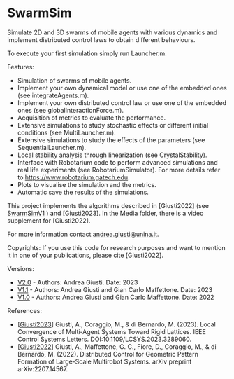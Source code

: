 # SwarmSim

Simulate 2D and 3D swarms of mobile agents with various dynamics and implement distributed control laws to obtain different behaviours.

To execute your first simulation simply run Launcher.m.

Features:
  - Simulation of swarms of mobile agents.
  - Implement your own dynamical model or use one of the embedded ones (see integrateAgents.m).
  - Implement your own distributed control law or use one of the embedded ones (see globalInteractionForce.m).
  - Acquisition of metrics to evaluate the performance.
  - Extensive simulations to study stochastic effects or different initial conditions (see MultiLauncher.m).
  - Extensive simulations to study the effects of the parameters (see SequentialLauncher.m).
  - Local stability analysis through linearization (see CrystalStability).
  - Interface with Robotarium code to perform advanced simulations and real life experiments (see RobotariumSimulator). 
    For more details refer to https://www.robotarium.gatech.edu.
  - Plots to visualise the simulation and the metrics.
  - Automatic save the results of the simulations.

This project implements the algorithms described in [Giusti2022] (see [SwarmSimV1](https://github.com/diBernardoGroup/SwarmSimPublic/tree/SwarmSimV1) ) and [Giusti2023]. In the Media folder, there is a video supplement for [Giusti2022].

For more information contact andrea.giusti@unina.it.

Copyrights: If you use this code for research purposes and want to mention it in one of your publications, please cite [Giusti2022].

Versions:
  - [V2.0](https://github.com/diBernardoGroup/SwarmSimPublic/releases/tag/v2) - Authors: Andrea Giusti. Date: 2023
  - [V1.1](https://github.com/diBernardoGroup/SwarmSimPublic/releases/tag/v1.1) - Authors: Andrea Giusti and Gian Carlo Maffettone. Date: 2023
  - [V1.0](https://github.com/diBernardoGroup/SwarmSimPublic/releases/tag/v1) - Authors: Andrea Giusti and Gian Carlo Maffettone. Date: 2022

References:
  - \[[Giusti2023](https://ieeexplore.ieee.org/abstract/document/10160116)\] Giusti, A., Coraggio, M., & di Bernardo, M. (2023). Local Convergence of Multi-Agent Systems Toward Rigid Lattices. IEEE Control Systems Letters. DOI:10.1109/LCSYS.2023.3289060.
  - \[[Giusti2022](https://arxiv.org/abs/2207.14567)\] Giusti, A., Maffettone, G. C., Fiore, D., Coraggio, M., & di Bernardo, M. (2022). Distributed Control for Geometric Pattern Formation of Large-Scale Multirobot Systems. arXiv preprint arXiv:2207.14567.
